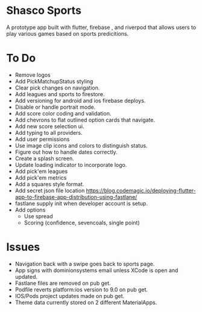 
# Shasco Sports

A prototype app built with flutter, firebase , and riverpod that allows users to play various games based on sports predicitions.

# To Do
- Remove logos
- Add PickMatchupStatus styling
- Clear pick changes on navigation.
- Add leagues and sports to firestore.
- Add versioning for android and ios firebase deploys.
- Disable or handle portrait mode.
- Add score color coding and validation.
- Add chevrons to flat outlined option cards that navigate.
- Add new score selection ui.
- Add typing to all providers.
- Add user permissions
- Use image clip icons and colors to distinguish status.
- Figure out how to handle dates correctly.
- Create a splash screen.
- Update loading indicator to incorporate logo.
- Add pick'em leagues
- Add pick'em metrics
- Add a squares style format.
- Add secret json file location https://blog.codemagic.io/deploying-flutter-app-to-firebase-app-distribution-using-fastlane/
- fastlane supply init when developer account is setup.
- Add options
    - Use spread
    - Scoring (confidence, sevencoals, single point)

# Issues
- Navigation back with a swipe goes back to sports page.
- App signs with dominionsystems email unless XCode is open and updated.
- Fastlane files are removed on pub get.
- Podfile reverts platform:ios version to 9.0 on pub get.
- IOS/Pods project updates made on pub get.
- Theme data currently stored on 2 different MaterialApps.
